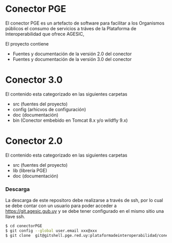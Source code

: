 # Conector PGE

El conector PGE es un artefacto de software para facilitar a los Organismos públicos el consumo de servicios a tráves de la Plataforma de Interoperabilidad que ofrece AGESIC,

El proyecto contiene
  - Fuentes y documentación de la versión 2.0 del conector
  - Fuentes y documentación de la versión 3.0 del conector
  

# Conector 3.0
El contenido esta categorizado en las siguientes carpetas
  - src (fuentes del proyecto)
  - config (arhicvos de configuración)
  - doc (documentación)
  - bin (Conector embebido en Tomcat 8.x y/o wildfly 9.x)

# Conector 2.0
El contenido esta categorizado en las siguientes carpetas
  - src (fuentes del proyecto)
  - lib (librería PGE)
  - doc (documentación)

### Descarga

La descarga de este repositoro debe realizarse a través de ssh, por lo cual se debe contar con un usuario para poder acceder a https://git.agesic.gub.uy y se debe tener configurado en el mismo sitio una llave ssh.

```sh
$ cd conectorPGE
$ git config --global user.email xxx@xxx
$ git clone  git@gitshell.pge.red.uy:plataformadeinteroperabilidad/conectorpge.git
```
